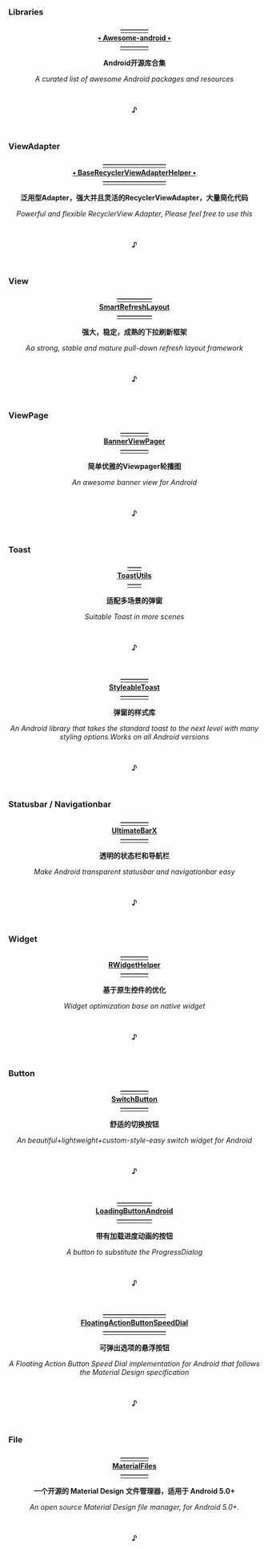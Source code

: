 ### Libraries
  <p align="center">
  <a href="https://snowdream86.gitbooks.io/awesome-android/content">
                                                    <b>————<br>• Awesome-android •<br>————</b>
  </a></p>
  <p align="center">                                      <b>Android开源库合集</b></p>
  <p align="center">                     <i>A curated list of awesome Android packages and resources</i></p>
  <br><p align="center"><b>♪</b></p><br>


### ViewAdapter
  <p align="center"><a href="https://github.com/CymChad/BaseRecyclerViewAdapterHelper">
                                                <b>—————————<br>• BaseRecyclerViewAdapterHelper •<br>—————————</b>
  </a></p>
  <p align="center">                         <b>泛用型Adapter，强大并且灵活的RecyclerViewAdapter，大量简化代码</b></p>
  <p align="center">                    <i>Powerful and flexible RecyclerView Adapter, Please feel free to use this</i></p>
  <br><p align="center"><b>♪</b></p><br>


### View
  <p align="center"><a href="https://github.com/scwang90/SmartRefreshLayout">
                                                     <b>—————<br>SmartRefreshLayout<br>—————</b>
  </a></p>
  <p align="center">                                    <b>强大，稳定，成熟的下拉刷新框架</b></p>
  <p align="center">                      <i>Aa strong, stable and mature pull-down refresh layout framework</i></p>
  <br><p align="center"><b>♪</b></p><br>


### ViewPage
  <p align="center"><a href="https://github.com/zhpanvip/BannerViewPager">
                                                      <b>————<br>BannerViewPager<br>————</b>
  </a></p>
  <p align="center">                                      <b>简单优雅的Viewpager轮播图</b></p>
  <p align="center">                                 <i>An awesome banner view for Android</i></p>
  <br><p align="center"><b>♪</b></p><br>
  


### Toast
  <p align="center"><a href="https://github.com/getActivity/ToastUtils">
                                                         <b>——<br>ToastUtils<br>——</b>
  </a></p>
  <p align="center">                                         <b>适配多场景的弹窗</b></p>
  <p align="center">                                 <i>Suitable Toast in more scenes</i></p>
  <br><p align="center"><b>♪</b></p><br>
  

  <p align="center"><a href="https://github.com/Muddz/StyleableToast">
                                                       <b>————<br>StyleableToast<br>————</b>
  </a></p>
  <p align="center">                                           <b>弹窗的样式库</b></p>
  <p align="center">
           <i>An Android library that takes the standard toast to the next level with many styling options.Works on all Android versions</i></p>
  <br><p align="center"><b>♪</b></p><br>


### Statusbar / Navigationbar
  <p align="center"><a href="https://github.com/Zackratos/UltimateBarX">
                                                         <b>————<br>UltimateBarX<br>————</b>
  </a></p>
  <p align="center">                                        <b>透明的状态栏和导航栏</b></p>
  <p align="center">                        <i>Make Android transparent statusbar and navigationbar easy</i></p>
  <br><p align="center"><b>♪</b></p><br>
  
  
### Widget
  <p align="center"><a href="https://github.com/RuffianZhong/RWidgetHelper">
                                                          <b>————<br>RWidgetHelper<br>————</b>
  </a></p>
  <p align="center">                                           <b>基于原生控件的优化</b></p>
  <p align="center">                               <i>Widget optimization base on native widget</i></p>
  <br><p align="center"><b>♪</b></p><br>


### Button
  <p align="center"><a href="https://github.com/zcweng/SwitchButton">
                                                          <b>————<br>SwitchButton<br>————</b>
  </a></p>
  <p align="center">                                            <b>舒适的切换按钮</b></p>
  <p align="center">                  <i>An beautiful+lightweight+custom-style-easy switch widget for Android</i></p>
  <br><p align="center"><b>♪</b></p><br>


  <p align="center"><a href="https://github.com/leandroBorgesFerreira/LoadingButtonAndroid">
                                                       <b>—————<br>LoadingButtonAndroid<br>—————</b>
  </a></p>
  <p align="center">                                         <b>带有加载进度动画的按钮</b></p>
  <p align="center">                                <i>A button to substitute the ProgressDialog</i></p>
  <br><p align="center"><b>♪</b></p><br>
  
  
  <p align="center"><a href="https://github.com/leinardi/FloatingActionButtonSpeedDial">
                                                  <b>—————————<br>FloatingActionButtonSpeedDial<br>—————————</b>
  </a></p>
  <p align="center">                                         <b>可弹出选项的悬浮按钮</b></p>
  <p align="center">     <i>A Floating Action Button Speed Dial implementation for Android that follows the Material Design specification</i></p>
  <br><p align="center"><b>♪</b></p><br>


### File
  <p align="center"><a href="https://github.com/zhanghai/MaterialFiles">
                                                         <b>————<br>MaterialFiles<br>————</b>
  </a></p>
  <p align="center">                         <b>一个开源的 Material Design 文件管理器，适用于 Android 5.0+</b></p>
  <p align="center">                       <i>An open source Material Design file manager, for Android 5.0+.</i></p>
  <br><p align="center"><b>♪</b></p><br>
  
